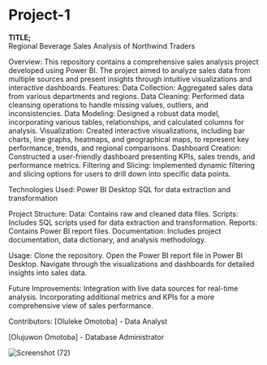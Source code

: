 # Project-1
**TITLE;**  <br>
Regional Beverage Sales Analysis of Northwind Traders


Overview: This repository contains a comprehensive sales analysis project developed using Power BI. The project aimed to analyze sales data from multiple sources and present insights through intuitive visualizations and interactive dashboards.
Features:
Data Collection: Aggregated sales data from various departments and regions.
Data Cleaning: Performed data cleansing operations to handle missing values, outliers, and inconsistencies.
Data Modeling: Designed a robust data model, incorporating various tables, relationships, and calculated columns for analysis.
Visualization: Created interactive visualizations, including bar charts, line graphs, heatmaps, and geographical maps, to represent key performance, trends, and regional comparisons.
Dashboard Creation: Constructed a user-friendly dashboard presenting KPIs, sales trends, and performance metrics.
Filtering and Slicing: Implemented dynamic filtering and slicing options for users to drill down into specific data points.

Technologies Used:
Power BI Desktop
SQL for data extraction and transformation

Project Structure:
Data: Contains raw and cleaned data files.
Scripts: Includes SQL scripts used for data extraction and transformation.
Reports: Contains Power BI report files.
Documentation: Includes project documentation, data dictionary, and analysis methodology.

Usage:
Clone the repository.
Open the Power BI report file in Power BI Desktop.
Navigate through the visualizations and dashboards for detailed insights into sales data.

Future Improvements:
Integration with live data sources for real-time analysis.
Incorporating additional metrics and KPIs for a more comprehensive view of sales performance.

Contributors:
[Oluleke Omotoba] - Data Analyst

[Olujuwon Omotoba] - Database Administrator

[](https://app.powerbi.com/groups/me/reports/48e33393-2f99-4efa-99e3-e19ecf5717ce?ctid=00615b0b-1757-4777-8ff7-0df6513fce55&pbi_source=linkShare
)
![Screenshot (72)](https://github.com/olulekeomotoba/Project-1/assets/149272576/cd9dac3f-c0d2-4301-93dd-57bfb249cb05)

